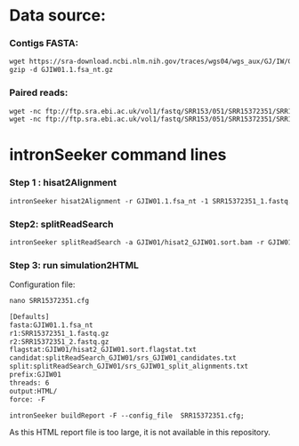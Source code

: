 Data source:
============

### Contigs FASTA: 

```diff
wget https://sra-download.ncbi.nlm.nih.gov/traces/wgs04/wgs_aux/GJ/IW/GJIW01/GJIW01.1.fsa_nt.gz
gzip -d GJIW01.1.fsa_nt.gz
```

### Paired reads:

```diff
wget -nc ftp://ftp.sra.ebi.ac.uk/vol1/fastq/SRR153/051/SRR15372351/SRR15372351_2.fastq.gz
wget -nc ftp://ftp.sra.ebi.ac.uk/vol1/fastq/SRR153/051/SRR15372351/SRR15372351_1.fastq.gz

```

intronSeeker command lines
============================

### Step 1 : hisat2Alignment

```diff
intronSeeker hisat2Alignment -r GJIW01.1.fsa_nt -1 SRR15372351_1.fastq.gz -2 SRR15372351_2.fastq.gz --prefix GJIW01 -o GJIW01 -t 12
```

### Step2: splitReadSearch

```diff
intronSeeker splitReadSearch -a GJIW01/hisat2_GJIW01.sort.bam -r GJIW01.1.fsa_nt --prefix GJIW01 --output splitReadSearch_GJIW01
```

### Step 3: run simulation2HTML

Configuration file:

```diff
nano SRR15372351.cfg
```

```diff
[Defaults]
fasta:GJIW01.1.fsa_nt
r1:SRR15372351_1.fastq.gz
r2:SRR15372351_2.fastq.gz
flagstat:GJIW01/hisat2_GJIW01.sort.flagstat.txt
candidat:splitReadSearch_GJIW01/srs_GJIW01_candidates.txt
split:splitReadSearch_GJIW01/srs_GJIW01_split_alignments.txt
prefix:GJIW01
threads: 6                
output:HTML/
force: -F
```


```diff
intronSeeker buildReport -F --config_file  SRR15372351.cfg;

```
As this HTML report file is too large, it is not available in this repository.
